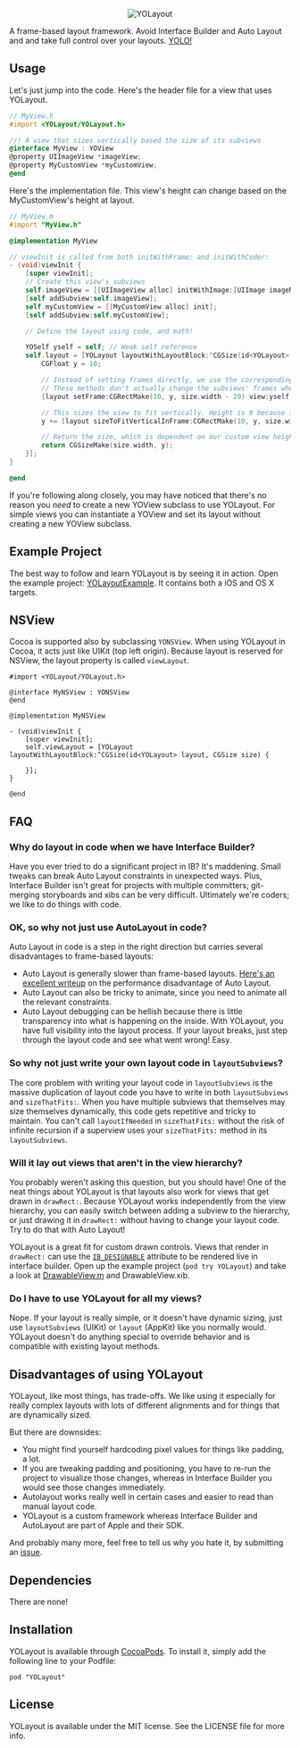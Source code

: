 <p align="center" >
  <img src="https://raw.github.com/YOLayout/YOLayout/assets/Logo.png" alt="YOLayout" title="YOLayout">
</p>

A  frame-based layout framework. Avoid Interface Builder and Auto Layout and and take full control over your layouts. [YOLO!](http://en.wikipedia.org/wiki/YOLO_%28motto%29)

## Usage

Let's just jump into the code. Here's the header file for a view that uses YOLayout.

```Objective-C
// MyView.h
#import <YOLayout/YOLayout.h>

//! A view that sizes vertically based the size of its subviews
@interface MyView : YOView
@property UIImageView *imageView;
@property MyCustomView *myCustomView;
@end
```

Here's the implementation file. This view's height can change based on the MyCustomView's height at layout.
```Objective-C
// MyView.m
#import "MyView.h"

@implementation MyView

// viewInit is called from both initWithFrame: and initWithCoder:
- (void)viewInit {
    [super viewInit];
    // Create this view's subviews
    self.imageView = [[UIImageView alloc] initWithImage:[UIImage imageNamed:@"MyImage.png"]];
    [self addSubview:self.imageView];
    self.myCustomView = [[MyCustomView alloc] init];
    [self addSubview:self.myCustomView];

    // Define the layout using code, and math!

    YOSelf yself = self; // Weak self reference
    self.layout = [YOLayout layoutWithLayoutBlock:^CGSize(id<YOLayout> layout, CGSize size) {
        CGFloat y = 10;

        // Instead of setting frames directly, we use the corresponding layout methods.
        // These methods don't actually change the subviews' frames when the view is just sizing.
        [layout setFrame:CGRectMake(10, y, size.width - 20) view:yself.imageView].size.width + 10;

        // This sizes the view to fit vertically. Height is 0 because it depends on myCustomView's content.
        y += [layout sizeToFitVerticalInFrame:CGRectMake(10, y, size.width - 20, 0) view:yself.myCustomView].size.height + 10;

        // Return the size, which is dependent on our custom view height (y)
        return CGSizeMake(size.width, y);
    }];
}

@end
```

If you're following along closely, you may have noticed that there's no reason you _need_ to create a new YOView subclass to use YOLayout. For simple views you can instantiate a YOView and set its layout without creating a new YOView subclass.

## Example Project

The best way to follow and learn YOLayout is by seeing it in action. Open the example project: [YOLayoutExample](https://github.com/YOLayout/YOLayout/tree/master/YOLayoutExample). It contains both a iOS and OS X targets.

## NSView

Cocoa is supported also by subclassing `YONSView`. When using YOLayout in Cocoa, it acts just like UIKit (top left origin).
Because layout is reserved for NSView, the layout property is called `viewLayout`.

```objc
#import <YOLayout/YOLayout.h>

@interface MyNSView : YONSView
@end

@implementation MyNSView

- (void)viewInit {
    [super viewInit];
    self.viewLayout = [YOLayout layoutWithLayoutBlock:^CGSize(id<YOLayout> layout, CGSize size) {
        
    }];
}

@end
```

## FAQ

### Why do layout in code when we have Interface Builder?

Have you ever tried to do a significant project in IB? It's maddening. Small tweaks can break Auto Layout constraints in unexpected ways. Plus, Interface Builder isn't great for projects with multiple committers; git-merging storyboards and xibs can be very difficult. Ultimately we're coders; we like to do things with code.

### OK, so why not just use AutoLayout in code?

Auto Layout in code is a step in the right direction but carries several disadvantages to frame-based layouts:

* Auto Layout is generally slower than frame-based layouts. [Here's an excellent writeup](http://pilky.me/36/) on the performance disadvantage of Auto Layout.
* Auto Layout can also be tricky to animate, since you need to animate all the relevant constraints.
* Auto Layout debugging can be hellish because there is little transparency into what is happening on the inside. With YOLayout, you have full visibility into the layout process. If your layout breaks, just step through the layout code and see what went wrong! Easy.

### So why not just write your own layout code in `layoutSubviews`?

The core problem with writing your layout code in `layoutSubviews` is the massive duplication of layout code you have to write in both `layoutSubviews` and `sizeThatFits:`. When you have multiple subviews that themselves may size themselves dynamically, this code gets repetitive and tricky to maintain. You can't call `layoutIfNeeded` in `sizeThatFits:` without the risk of infinite recursion if a superview uses your `sizeThatFits:` method in its `layoutSubviews`.

### Will it lay out views that aren't in the view hierarchy?

You probably weren't asking this question, but you should have! One of the neat things about YOLayout is that layouts also work for views that get drawn in `drawRect:`. Because YOLayout works independently from the view hierarchy, you can easily switch between adding a subview to the hierarchy, or just drawing it in `drawRect:` without having to change your layout code. Try to do that with Auto Layout!

YOLayout is a great fit for custom drawn controls. Views that render in `drawRect:` can use the [`IB_DESIGNABLE`](https://developer.apple.com/library/ios/recipes/xcode_help-IB_objects_media/chapters/CreatingaLiveViewofaCustomObject.html) attribute to be rendered live in interface builder. Open up the example project (`pod try YOLayout`) and take a look at [DrawableView.m](https://github.com/YOLayout/YOLayout/blob/master/YOLayoutExample/YOLayoutExample/DrawableViews/DrawableView.m) and DrawableView.xib.

### Do I have to use YOLayout for all my views?

Nope. If your layout is really simple, or it doesn't have dynamic sizing, just use `layoutSubviews` (UIKit) or `layout` (AppKit) like you normally would. YOLayout doesn't do anything special to override behavior and is compatible with existing layout methods.

## Disadvantages of using YOLayout

YOLayout, like most things, has trade-offs. We like using it especially for really complex layouts with lots of different alignments and for things that are dynamically sized. 

But there are downsides:

- You might find yourself hardcoding pixel values for things like padding, a lot.
- If you are tweaking padding and positioning, you have to re-run the project to visualize those changes, whereas in Interface Builder you would see those changes immediately.
- Autolayout works really well in certain cases and easier to read than manual layout code.
- YOLayout is a custom framework whereas Interface Builder and AutoLayout are part of Apple and their SDK.

And probably many more, feel free to tell us why you hate it, by submitting an [issue](https://github.com/YOLayout/YOLayout/issues).

## Dependencies

There are none!

## Installation

YOLayout is available through [CocoaPods](http://cocoapods.org). To install
it, simply add the following line to your Podfile:

    pod "YOLayout"

## License

YOLayout is available under the MIT license. See the LICENSE file for more info.
